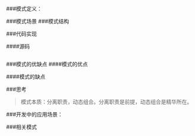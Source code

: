 ###模式定义：
>
###模式场景
###模式结构


###代码实现

####源码

```

```
###模式的优缺点
####模式的优点
	
####模式的缺点

###思考

>模式本质：分离职责，动态组合。分离职责是前提，动态组合是精华所在。

###开发中的应用场景：

###相关模式









